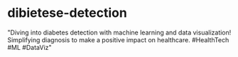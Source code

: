 # dibietese-detection

"Diving into diabetes detection with machine learning and data visualization! Simplifying diagnosis to make a positive impact on healthcare. #HealthTech #ML #DataViz"
